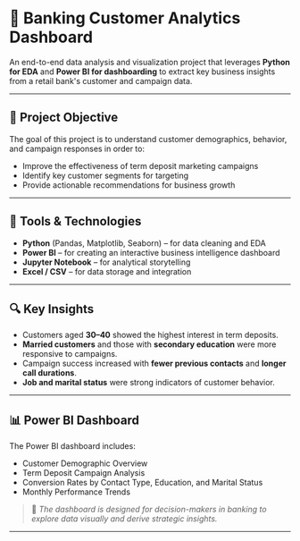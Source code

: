 # 🏦 Banking Customer Analytics Dashboard

An end-to-end data analysis and visualization project that leverages **Python for EDA** and **Power BI for dashboarding** to extract key business insights from a retail bank's customer and campaign data.

---

## 📌 Project Objective

The goal of this project is to understand customer demographics, behavior, and campaign responses in order to:
- Improve the effectiveness of term deposit marketing campaigns
- Identify key customer segments for targeting
- Provide actionable recommendations for business growth

---

## 🧪 Tools & Technologies

- **Python** (Pandas, Matplotlib, Seaborn) – for data cleaning and EDA
- **Power BI** – for creating an interactive business intelligence dashboard
- **Jupyter Notebook** – for analytical storytelling
- **Excel / CSV** – for data storage and integration

---

## 🔍 Key Insights

- Customers aged **30–40** showed the highest interest in term deposits.
- **Married customers** and those with **secondary education** were more responsive to campaigns.
- Campaign success increased with **fewer previous contacts** and **longer call durations**.
- **Job and marital status** were strong indicators of customer behavior.

---

## 📊 Power BI Dashboard

The Power BI dashboard includes:
- Customer Demographic Overview
- Term Deposit Campaign Analysis
- Conversion Rates by Contact Type, Education, and Marital Status
- Monthly Performance Trends

> 🎯 *The dashboard is designed for decision-makers in banking to explore data visually and derive strategic insights.*

---



